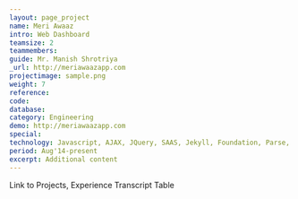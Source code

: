 ```yaml
---
layout: page_project
name: Meri Awaaz
intro: Web Dashboard
teamsize: 2
teammembers: 
guide: Mr. Manish Shrotriya
_url: http://meriawaazapp.com
projectimage: sample.png
weight: 7
reference: 
code: 
database: 
category: Engineering
demo: http://meriawaazapp.com
special: 
technology: Javascript, AJAX, JQuery, SAAS, Jekyll, Foundation, Parse, REST
period: Aug'14-present
excerpt: Additional content
---
```

Link to Projects, Experience
Transcript Table